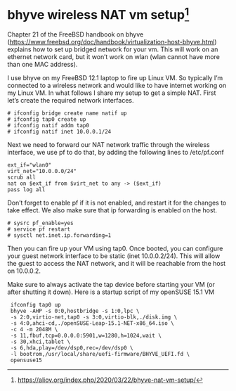 # bhyve wireless NAT vm setup[^1]

[^1]: https://aliov.org/index.php/2020/03/22/bhyve-nat-vm-setup/

Chapter 21 of the FreeBSD handbook on bhyve (https://www.freebsd.org/doc/handbook/virtualization-host-bhyve.html) explains how to set up bridged network for your vm. This will work on an ethernet network card, but it won’t work on wlan (wlan cannot have more than one MAC address).

I use bhyve on my FreeBSD 12.1 laptop to fire up Linux VM. So typically I’m connected to a wireless network and would like to have internet working on my Linux VM. In what follows I share my setup to get a simple NAT. First let’s create the required network interfaces.

```
# ifconfig bridge create name natif up
# ifconfig tap0 create up 
# ifconfig natif addm tap0
# ifconfig natif inet 10.0.0.1/24
```

Next we need to forward our NAT network traffic through the wireless interface, we use pf to do that, by adding the following lines to /etc/pf.conf

```
ext_if="wlan0"
virt_net="10.0.0.0/24"
scrub all
nat on $ext_if from $virt_net to any -> ($ext_if)
pass log all
```

Don’t forget to enable pf if it is not enabled, and restart it for the changes to take effect. We also make sure that ip forwarding is enabled on the host.

```
# sysrc pf_enable=yes
# service pf restart
# sysctl net.inet.ip.forwarding=1
```

Then you can fire up your VM using tap0. Once booted, you can configure your guest network interface to be static (inet 10.0.0.2/24). This will allow the guest to access the NAT network, and it will be reachable from the host on 10.0.0.2.

Make sure to always activate the tap device before starting your VM (or after shutting it down). Here is a startup script of my openSUSE 15.1 VM

```
 ifconfig tap0 up
 bhyve -AHP -s 0:0,hostbridge -s 1:0,lpc \
 -s 2:0,virtio-net,tap0 -s 3:0,virtio-blk,./disk.img \
 -s 4:0,ahci-cd,./openSUSE-Leap-15.1-NET-x86_64.iso \
 -c 4 -m 2048M \
 -s 11,fbuf,tcp=0.0.0.0:5901,w=1280,h=1024,wait \
 -s 30,xhci,tablet \
 -s 6,hda,play=/dev/dsp0,rec=/dev/dsp0 \
 -l bootrom,/usr/local/share/uefi-firmware/BHYVE_UEFI.fd \
 opensuse15
```

